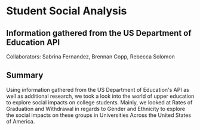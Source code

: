# Student Social Analysis
## Information gathered from the US Department of Education API

Collaborators: Sabrina Fernandez, Brennan Copp, Rebecca Solomon

## Summary
  Using information gathered from the US Department of Education's API as well as additional research, we took a look into the world of upper education to explore social impacts on college students. Mainly, we looked at Rates of Graduation and Withdrawal in regards to Gender and Ethnicity to explore the social impacts on these groups in Universities Across the United States of America.
